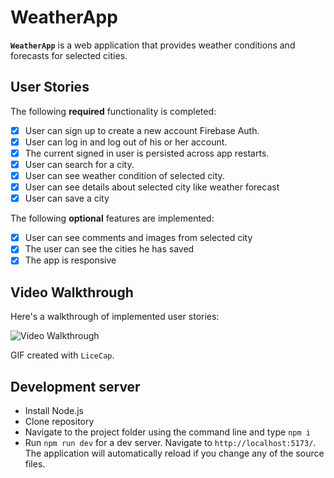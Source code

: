 # WeatherApp

**`WeatherApp`** is a web application that provides weather conditions and forecasts for selected cities.


## User Stories

The following **required** functionality is completed:
- [x]  User can sign up to create a new account Firebase Auth.
- [x]  User can log in and log out of his or her account.
- [x]  The current signed in user is persisted across app restarts.
- [x]  User can search for a city.
- [x]  User can see weather condition of selected city.
- [x]  User can see details about selected city like weather forecast
- [x]  User can save a city

The following **optional** features are implemented:
- [x] User can see comments and images from selected city
- [x] The user can see the cities he has saved
- [x] The app is responsive

## Video Walkthrough

Here's a walkthrough of implemented user stories:

<img src='weatherapp.gif' title='Video Walkthrough' width='' alt='Video Walkthrough' />

GIF created with `LiceCap`.

## Development server
* Install Node.js
* Clone repository
* Navigate to the project folder using the command line and type `npm i`
* Run `npm run dev` for a dev server. Navigate to `http://localhost:5173/`. The application will automatically reload if you change any of the source files.
